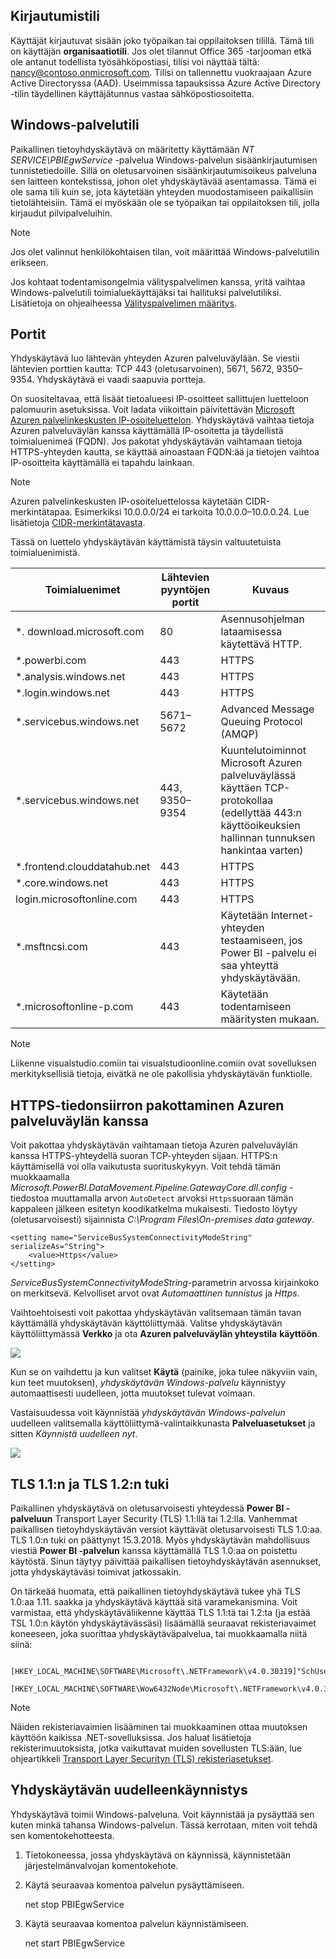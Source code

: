 ## <a name="sign-in-account"></a>Kirjautumistili

Käyttäjät kirjautuvat sisään joko työpaikan tai oppilaitoksen tilillä. Tämä tili on käyttäjän **organisaatiotili**. Jos olet tilannut Office 365 -tarjooman etkä ole antanut todellista työsähköpostiasi, tilisi voi näyttää tältä: nancy@contoso.onmicrosoft.com. Tilisi on tallennettu vuokraajaan Azure Active Directoryssa (AAD). Useimmissa tapauksissa Azure Active Directory -tilin täydellinen käyttäjätunnus vastaa sähköpostiosoitetta.

## <a name="windows-service-account"></a>Windows-palvelutili

Paikallinen tietoyhdyskäytävä on määritetty käyttämään *NT SERVICE\PBIEgwService* -palvelua Windows-palvelun sisäänkirjautumisen tunnistetiedoille. Sillä on oletusarvoinen sisäänkirjautumisoikeus palveluna sen laitteen kontekstissa, johon olet yhdyskäytävää asentamassa. Tämä ei ole sama tili kuin se, jota käytetään yhteyden muodostamiseen paikallisiin tietolähteisiin. Tämä ei myöskään ole se työpaikan tai oppilaitoksen tili, jolla kirjaudut pilvipalveluihin.

> [!NOTE]
> Jos olet valinnut henkilökohtaisen tilan, voit määrittää Windows-palvelutilin erikseen.

Jos kohtaat todentamisongelmia välityspalvelimen kanssa, yritä vaihtaa Windows-palvelutili toimialuekäyttäjäksi tai hallituksi palvelutiliksi. Lisätietoja on ohjeaiheessa [Välityspalvelimen määritys](../service-gateway-proxy.md#changing-the-gateway-service-account-to-a-domain-user).

## <a name="ports"></a>Portit

Yhdyskäytävä luo lähtevän yhteyden Azuren palveluväylään. Se viestii lähtevien porttien kautta: TCP 443 (oletusarvoinen), 5671, 5672, 9350–9354.  Yhdyskäytävä ei vaadi saapuvia portteja.

On suositeltavaa, että lisäät tietoalueesi IP-osoitteet sallittujen luetteloon palomuurin asetuksissa. Voit ladata viikoittain päivitettävän [Microsoft Azuren palvelinkeskusten IP-osoiteluettelon](https://www.microsoft.com/download/details.aspx?id=41653). Yhdyskäytävä vaihtaa tietoja Azuren palveluväylän kanssa käyttämällä IP-osoitetta ja täydellistä toimialuenimeä (FQDN). Jos pakotat yhdyskäytävän vaihtamaan tietoja HTTPS-yhteyden kautta, se käyttää ainoastaan FQDN:ää ja tietojen vaihtoa IP-osoitteita käyttämällä ei tapahdu lainkaan.

> [!NOTE]
> Azuren palvelinkeskusten IP-osoiteluettelossa käytetään CIDR-merkintätapaa. Esimerkiksi 10.0.0.0/24 ei tarkoita 10.0.0.0–10.0.0.24. Lue lisätietoja [CIDR-merkintätavasta](http://whatismyipaddress.com/cidr).

Tässä on luettelo yhdyskäytävän käyttämistä täysin valtuutetuista toimialuenimistä.

| Toimialuenimet | Lähtevien pyyntöjen portit | Kuvaus |
| --- | --- | --- |
| *. download.microsoft.com |80 |Asennusohjelman lataamisessa käytettävä HTTP. |
| *.powerbi.com |443 |HTTPS |
| *.analysis.windows.net |443 |HTTPS |
| *.login.windows.net |443 |HTTPS |
| *.servicebus.windows.net |5671–5672 |Advanced Message Queuing Protocol (AMQP) |
| *.servicebus.windows.net |443, 9350–9354 |Kuuntelutoiminnot Microsoft Azuren palveluväylässä käyttäen TCP-protokollaa (edellyttää 443:n käyttöoikeuksien hallinnan tunnuksen hankintaa varten) |
| *.frontend.clouddatahub.net |443 |HTTPS |
| *.core.windows.net |443 |HTTPS |
| login.microsoftonline.com |443 |HTTPS |
| *.msftncsi.com |443 |Käytetään Internet-yhteyden testaamiseen, jos Power BI -palvelu ei saa yhteyttä yhdyskäytävään. |
| *.microsoftonline-p.com |443 |Käytetään todentamiseen määritysten mukaan. |

> [!NOTE]
> Liikenne visualstudio.comiin tai visualstudioonline.comiin ovat sovelluksen merkityksellisiä tietoja, eivätkä ne ole pakollisia yhdyskäytävän funktiolle.

## <a name="forcing-https-communication-with-azure-service-bus"></a>HTTPS-tiedonsiirron pakottaminen Azuren palveluväylän kanssa

Voit pakottaa yhdyskäytävän vaihtamaan tietoja Azuren palveluväylän kanssa HTTPS-yhteydellä suoran TCP-yhteyden sijaan. HTTPS:n käyttämisellä voi olla vaikutusta suorituskykyyn. Voit tehdä tämän muokkaamalla *Microsoft.PowerBI.DataMovement.Pipeline.GatewayCore.dll.config* -tiedostoa muuttamalla arvon `AutoDetect` arvoksi `Https`suoraan tämän kappaleen jälkeen esitetyn koodikatkelma mukaisesti. Tiedosto löytyy (oletusarvoisesti) sijainnista *C:\Program Files\On-premises data gateway*.

```
<setting name="ServiceBusSystemConnectivityModeString" serializeAs="String">
    <value>Https</value>
</setting>
```

*ServiceBusSystemConnectivityModeString*-parametrin arvossa kirjainkoko on merkitsevä. Kelvolliset arvot ovat *Automaattinen tunnistus* ja *Https*.

Vaihtoehtoisesti voit pakottaa yhdyskäytävän valitsemaan tämän tavan käyttämällä yhdyskäytävän käyttöliittymää. Valitse yhdyskäytävän käyttöliittymässä **Verkko** ja ota **Azuren palveluväylän yhteystila** **käyttöön**.

![](./media/gateway-onprem-accounts-ports-more/gw-onprem_01.png)

Kun se on vaihdettu ja kun valitset **Käytä** (painike, joka tulee näkyviin vain, kun teet muutoksen), *yhdyskäytävän Windows-palvelu* käynnistyy automaattisesti uudelleen, jotta muutokset tulevat voimaan.

Vastaisuudessa voit käynnistää *yhdyskäytävän Windows-palvelun* uudelleen valitsemalla käyttöliittymä-valintaikkunasta **Palveluasetukset** ja sitten *Käynnistä uudelleen nyt*.

![](./media/gateway-onprem-accounts-ports-more/gw-onprem_02.png)

## <a name="support-for-tls-1112"></a>TLS 1.1:n ja TLS 1.2:n tuki

Paikallinen yhdyskäytävä on oletusarvoisesti yhteydessä **Power BI -palveluun** Transport Layer Security (TLS) 1.1:llä tai 1.2:lla. Vanhemmat paikallisen tietoyhdyskäytävän versiot käyttävät oletusarvoisesti TLS 1.0:aa. TLS 1.0:n tuki on päättynyt 15.3.2018. Myös yhdyskäytävän mahdollisuus viestiä **Power BI -palvelun** kanssa käyttämällä TLS 1.0:aa on poistettu käytöstä. Sinun täytyy päivittää paikallisen tietoyhdyskäytävän asennukset, jotta yhdyskäytäväsi toimivat jatkossakin.

On tärkeää huomata, että paikallinen tietoyhdyskäytävä tukee yhä TLS 1.0:aa 1.11. saakka ja yhdyskäytävä käyttää sitä varamekanismina. Voit varmistaa, että yhdyskäytäväliikenne käyttää TLS 1.1:tä tai 1.2:ta (ja estää TSL 1.0:n käytön yhdyskäytävässäsi) lisäämällä seuraavat rekisteriavaimet koneeseen, joka suorittaa yhdyskäytäväpalvelua, tai muokkaamalla niitä siinä:

        [HKEY_LOCAL_MACHINE\SOFTWARE\Microsoft\.NETFramework\v4.0.30319]"SchUseStrongCrypto"=dword:00000001
        [HKEY_LOCAL_MACHINE\SOFTWARE\Wow6432Node\Microsoft\.NETFramework\v4.0.30319]"SchUseStrongCrypto"=dword:00000001

> [!NOTE]
> Näiden rekisteriavaimien lisääminen tai muokkaaminen ottaa muutoksen käyttöön kaikissa .NET-sovelluksissa. Jos haluat lisätietoja rekisterimuutoksista, jotka vaikuttavat muiden sovellusten TLS:ään, lue ohjeartikkeli [Transport Layer Securityn (TLS) rekisteriasetukset](https://docs.microsoft.com/windows-server/security/tls/tls-registry-settings).

## <a name="how-to-restart-the-gateway"></a>Yhdyskäytävän uudelleenkäynnistys

Yhdyskäytävä toimii Windows-palveluna. Voit käynnistää ja pysäyttää sen kuten minkä tahansa Windows-palvelun. Tässä kerrotaan, miten voit tehdä sen komentokehotteesta.

1. Tietokoneessa, jossa yhdyskäytävä on käynnissä, käynnistetään järjestelmänvalvojan komentokehote.
2. Käytä seuraavaa komentoa palvelun pysäyttämiseen.
   
   net stop PBIEgwService
3. Käytä seuraavaa komentoa palvelun käynnistämiseen.
   
   net start PBIEgwService

